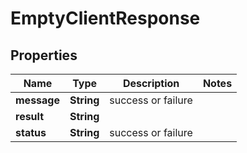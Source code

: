 
# EmptyClientResponse

## Properties
Name | Type | Description | Notes
------------ | ------------- | ------------- | -------------
**message** | **String** | success or failure | 
**result** | **String** |  | 
**status** | **String** | success or failure | 



